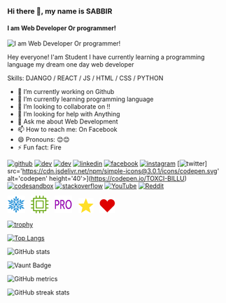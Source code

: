 ### Hi there 👋, my name is SABBIR
#### I am Web Developer Or programmer!
![I am Web Developer Or programmer!](https://images.app.goo.gl/UqJWE5tg4jbSmyQw7 )

Hey everyone! I'am Student 
I have currently learning a programming language 
my dream one day web developer 

Skills: DJANGO / REACT / JS / HTML / CSS / PYTHON

- 🔭 I’m currently working on Github 
- 🌱 I’m currently learning programming language  
- 👯 I’m looking to collaborate on !! 
- 🤔 I’m looking for help with Anything  
- 💬 Ask me about Web Development  
- 📫 How to reach me: On Facebook  
- 😄 Pronouns: 😊😊 
- ⚡ Fun fact: Fire 


[<img src='https://cdn.jsdelivr.net/npm/simple-icons@3.0.1/icons/github.svg' alt='github' height='40'>](https://github.com/TOXIC-BILLU)  [<img src='https://cdn.jsdelivr.net/npm/simple-icons@3.0.1/icons/dev-dot-to.svg' alt='dev' height='40'>](https://dev.to/TOXIC-BILLU)  [<img src='https://cdn.jsdelivr.net/npm/simple-icons@3.0.1/icons/hashnode.svg' alt='dev' height='40'>](TOXIC-BILLU)  [<img src='https://cdn.jsdelivr.net/npm/simple-icons@3.0.1/icons/linkedin.svg' alt='linkedin' height='40'>](https://www.linkedin.com/in/TOXIC-BILLU/)  [<img src='https://cdn.jsdelivr.net/npm/simple-icons@3.0.1/icons/facebook.svg' alt='facebook' height='40'>](https://www.facebook.com/DX.BILLU.807)  [<img src='https://cdn.jsdelivr.net/npm/simple-icons@3.0.1/icons/instagram.svg' alt='instagram' height='40'>](https://www.instagram.com/SABBIR/)  [<img src='https://cdn.jsdelivr.net/npm/simple-icons@3.0.1/icons/twitter.svg' alt='twitter' height='40'>] src='https://cdn.jsdelivr.net/npm/simple-icons@3.0.1/icons/codepen.svg' alt='codepen' height='40'>](https://codepen.io/TOXCI-BILLU)  [<img src='https://cdn.jsdelivr.net/npm/simple-icons@3.0.1/icons/codesandbox.svg' alt='codesandbox' height='40'>](https://codesandbox.io/u/Toxic)  [<img src='https://cdn.jsdelivr.net/npm/simple-icons@3.0.1/icons/stackoverflow.svg' alt='stackoverflow' height='40'>](https://stackoverflow.com/users/Toxic)  [<img src='https://cdn.jsdelivr.net/npm/simple-icons@3.0.1/icons/youtube.svg' alt='YouTube' height='40'>](https://www.youtube.com/channel/SABBIR)  [<img src='https://cdn.jsdelivr.net/npm/simple-icons@3.0.1/icons/reddit.svg' alt='Reddit' height='40'>](https://www.reddit.com/user/Sabbir)  

<a href='https://archiveprogram.github.com/'><img src='https://raw.githubusercontent.com/acervenky/animated-github-badges/master/assets/acbadge.gif' width='40' height='40'></a> <a href='https://docs.github.com/en/developers'><img src='https://raw.githubusercontent.com/acervenky/animated-github-badges/master/assets/devbadge.gif' width='40' height='40'></a> <a href='https://github.com/pricing'><img src='https://raw.githubusercontent.com/acervenky/animated-github-badges/master/assets/pro.gif' width='40' height='40'></a> <a href='https://stars.github.com/'><img src='https://raw.githubusercontent.com/acervenky/animated-github-badges/master/assets/starbadge.gif' width='35' height='35'></a> <a href='https://docs.github.com/en/github/supporting-the-open-source-community-with-github-sponsors'><img src='https://raw.githubusercontent.com/acervenky/animated-github-badges/master/assets/sponsorbadge.gif' width='35' height='35'></a> 

[![trophy](https://github-profile-trophy.vercel.app/?username=TOXIC-BILLU)](https://github.com/ryo-ma/github-profile-trophy)

[![Top Langs](https://github-readme-stats.vercel.app/api/top-langs/?username=TOXIC-BILLU)](https://github.com/anuraghazra/github-readme-stats)

![GitHub stats](https://github-readme-stats.vercel.app/api?username=TOXIC-BILLU&show_icons=true&count_private=true)  

![Vaunt Badge](https://api.vaunt.dev/v1/github/entities/TOXIC-BILLU/contributions?format=svg&private=true)  

![GitHub metrics](https://metrics.lecoq.io/TOXIC-BILLU)  

![GitHub streak stats](https://streak-stats.demolab.com/?user=TOXIC-BILLU)  

